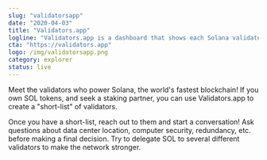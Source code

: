 ```yaml
---
slug: "validatorsapp"
date: "2020-04-03"
title: "Validators.app"
logline: "Validators.app is a dashboard that shows each Solana validator by title and includes recent statistics for each."
cta: "https://validators.app"
logo: /img/validatorsapp.png
category: explorer
status: live
---
```


Meet the validators who power Solana, the world's fastest blockchain! If you own SOL tokens, and seek a staking partner, you can use Validators.app to create a "short-list" of validators.

Once you have a short-list, reach out to them and start a conversation! Ask questions about data center location, computer security, redundancy, etc. before making a final decision. Try to delegate SOL to several different validators to make the network stronger.

